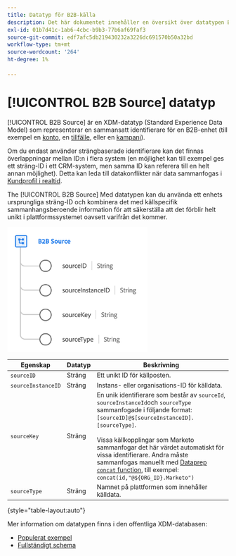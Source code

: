 ```yaml
---
title: Datatyp för B2B-källa
description: Det här dokumentet innehåller en översikt över datatypen B2B Source Experience Data Model (XDM).
exl-id: 01b7d41c-1ab6-4cbc-b9b3-77b6af69faf3
source-git-commit: edf7afc5db219430232a3226dc691570b50a32bd
workflow-type: tm+mt
source-wordcount: '264'
ht-degree: 1%

---
```


# [!UICONTROL B2B Source] datatyp

[!UICONTROL B2B Source] är en XDM-datatyp (Standard Experience Data Model) som representerar en sammansatt identifierare för en B2B-enhet (till exempel en [konto](../classes/b2b/business-account.md), en [tillfälle](../classes/b2b/business-opportunity.md), eller en [kampanj](../classes/b2b/business-campaign.md)).

Om du endast använder strängbaserade identifierare kan det finnas överlappningar mellan ID:n i flera system (en möjlighet kan till exempel ges ett sträng-ID i ett CRM-system, men samma ID kan referera till en helt annan möjlighet). Detta kan leda till datakonflikter när data sammanfogas i [Kundprofil i realtid](../../profile/home.md).

The [!UICONTROL B2B Source] Med datatypen kan du använda ett enhets ursprungliga sträng-ID och kombinera det med källspecifik sammanhangsberoende information för att säkerställa att det förblir helt unikt i plattformssystemet oavsett varifrån det kommer.

![Källstruktur för B2B](../images/data-types/b2b-source.png)

| Egenskap | Datatyp | Beskrivning |
| --- | --- | --- |
| `sourceID` | Sträng | Ett unikt ID för källposten. |
| `sourceInstanceID` | Sträng | Instans- eller organisations-ID för källdata. |
| `sourceKey` | Sträng | En unik identifierare som består av `sourceId`, `sourceInstanceId`och `sourceType` sammanfogade i följande format: `[sourceID]@$[sourceInstanceID].[sourceType]`.<br><br>Vissa källkopplingar som Marketo sammanfogar det här värdet automatiskt för vissa identifierare. Andra måste sammanfogas manuellt med [Dataprep `concat` function](../../data-prep/functions.md#string), till exempel: `concat(id,"@${ORG_ID}.Marketo")` |
| `sourceType` | Sträng | Namnet på plattformen som innehåller källdata. |

{style=&quot;table-layout:auto&quot;}

Mer information om datatypen finns i den offentliga XDM-databasen:

* [Populerat exempel](https://github.com/adobe/xdm/blob/master/components/datatypes/b2b/b2b-source.example.1.json)
* [Fullständigt schema](https://github.com/adobe/xdm/blob/master/components/datatypes/b2b/b2b-source.schema.json)
